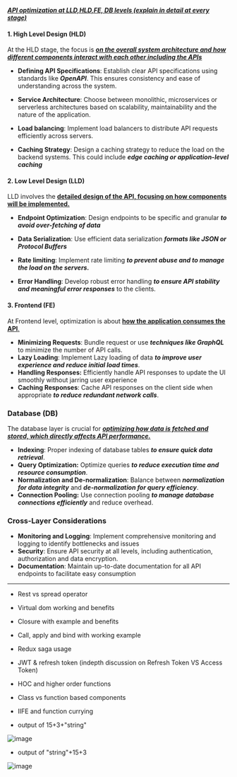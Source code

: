 <i><b><u>API optimization at LLD,HLD,FE, DB levels (explain in detail at every stage)</u></b></i>

#### 1. High Level Design (HLD)

At the HLD stage, the focus is <u>**_on the overall system architecture and how different components interact with each other including the APIs_**</u>

- **Defining API Specifications**: Establish clear API specifications using standards like **_OpenAPI_**. This ensures consistency and ease of understanding across the system.

- **Service Architecture**: Choose between monolithic, microservices or serverless architectures based on scalability, maintainability and the nature of the application.

- **Load balancing**: Implement load balancers to distribute API requests efficiently across servers.

- **Caching Strategy**: Design a caching strategy to reduce the load on the backend systems. This could include **_edge caching or application-level caching_**

#### 2. Low Level Design (LLD)

LLD involves the <u>**detailed design of the API, focusing on how components will be implemented.**</u>

- **Endpoint Optimization**: Design endpoints to be specific and granular **_to avoid over-fetching of data_**

- **Data Serialization**: Use efficient data serialization **_formats like JSON or Protocol Buffers_**

- **Rate limiting**: Implement rate limiting **_to prevent abuse and to manage the load on the servers._**
- **Error Handling**: Develop robust error handling **_to ensure API stability and meaningful error responses_** to the clients.

#### 3. Frontend (FE)

At Frontend level, optimization is about <u>**how the application consumes the API**.</u>

- **Minimizing Requests**: Bundle request or use **_techniques like GraphQL_** to minimize the number of API calls.
- **Lazy Loading**: Implement Lazy loading of data **_to improve user experience and reduce initial load times_**.
- **Handling Responses:** Efficiently handle API responses to update the UI smoothly without jarring user experience
- **Caching Responses**: Cache API responses on the client side when appropriate **_to reduce redundant network calls_**.

### Database (DB)

The database layer is crucial for <u>**_optimizing how data is fetched and stored, which directly affects API performance._**</u>

- **Indexing**: Proper indexing of database tables **_to ensure quick data retrieval_**.
- **Query Optimization:** Optimize queries **_to reduce execution time and resource consumption_**.
- **Normalization and De-normalization**: Balance between **_normalization for data integrity_** and **_de-normalization for query efficiency_**.
- **Connection Pooling:** Use connection pooling **_to manage database connections efficiently_** and reduce overhead.

### Cross-Layer Considerations

- **Monitoring and Logging**: Implement comprehensive monitoring and logging to identify bottlenecks and issues
- **Security**: Ensure API security at all levels, including authentication, authorization and data encryption.
- **Documentation**: Maintain up-to-date documentation for all API endpoints to facilitate easy consumption

---

- Rest vs spread operator
- Virtual dom working and benefits
- Closure with example and benefits
- Call, apply and bind with working example
- Redux saga usage
- JWT & refresh token (indepth discussion on Refresh Token VS Access Token)
- HOC and higher order functions
- Class vs function based components
- IIFE and function currying

- output of 15+3+"string"

![image](https://user-images.githubusercontent.com/42731246/164546208-6c84d87e-c3c6-44e4-9966-6ee66e88addb.png)

- output of "string"+15+3

![image](https://user-images.githubusercontent.com/42731246/164546169-bea51e7b-d8cc-4eed-bc61-3d293a5c222b.png)
